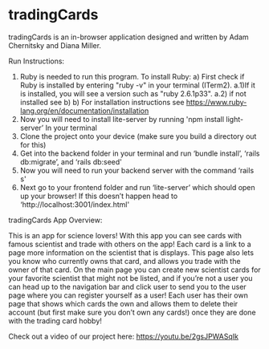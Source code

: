 # tradingCards

tradingCards is an in-browser application designed and written by Adam Chernitsky and Diana Miller.

Run Instructions:
1. Ruby is needed to run this program. To install Ruby: a) First check if Ruby is installed by entering "ruby -v" in your terminal (ITerm2). a.1)If it is installed, you will see a version such as "ruby 2.6.1p33". a.2) if not installed see b) b) For installation instructions see https://www.ruby-lang.org/en/documentation/installation
1. Now you will need to install lite-server by running 'npm install light-server’ In your terminal 
1. Clone the project onto your device (make sure you build a directory out for this) 
1. Get into the backend folder in your terminal and run ‘bundle install’, ‘rails db:migrate’, and ‘rails db:seed' 
1. Now you will need to run your backend server with the command ‘rails s' 
1. Next go to your frontend folder and run ‘lite-server’ which should open up your browser! If this doesn’t happen head to ‘http://localhost:3001/index.html' 

tradingCards App Overview: 

This is an app for science lovers! With this app you can see cards with famous scientist and trade with others on the app! Each card is a link to a page more information on the scientist that is displays. This page also lets you know who currently owns that card, and allows you trade with the owner of that card. On the main page you can create new scientist cards for your favorite scientist that might not be listed, and if you’re not a user you can head up to the navigation bar and click user to send you to the user page where you can register yourself as a user! Each user has their own page that shows which cards the own and allows them to delete their account (but first make sure you don’t own any cards!) once they are done with the trading card hobby! 

Check out a video of our project here: https://youtu.be/2gsJPWASqIk